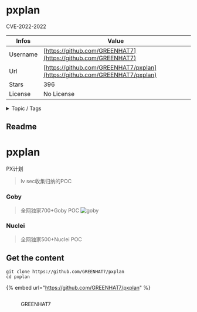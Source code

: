 # pxplan

CVE-2022-2022

| Infos    | Value                                                              |
| -------- | -------------------------------------------------------------------|
| Username | [https://github.com/GREENHAT7](https://github.com/GREENHAT7) |
| Url      | [https://github.com/GREENHAT7/pxplan](https://github.com/GREENHAT7/pxplan)                                               |
| Stars    | 396                                                          |
| License  | No License                                                        |

<details>

<summary>Topic / Tags</summary>



</details>

## Readme

# pxplan
PX计划
> lv sec收集归纳的POC

### Goby
> 全网独家700+Goby POC
![goby](./images/goby.jpg)

### Nuclei
> 全网独家500+Nuclei POC




## Get the content

```
git clone https://github.com/GREENHAT7/pxplan
cd pxplan
```

{% embed url="https://github.com/GREENHAT7/pxplan" %}

<figure><img src="https://avatars.githubusercontent.com/u/94844022?v=4" alt=""><figcaption><p>GREENHAT7</p></figcaption></figure>
